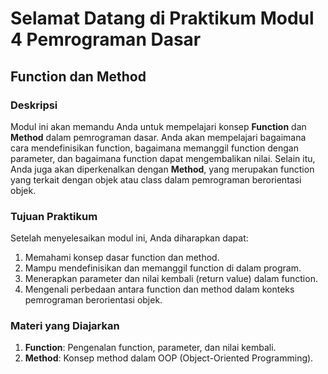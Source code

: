 # Selamat Datang di Praktikum Modul 4 Pemrograman Dasar

## Function dan Method

### Deskripsi

Modul ini akan memandu Anda untuk mempelajari konsep **Function** dan **Method** dalam pemrograman dasar. Anda akan mempelajari bagaimana cara mendefinisikan function, bagaimana memanggil function dengan parameter, dan bagaimana function dapat mengembalikan nilai. Selain itu, Anda juga akan diperkenalkan dengan **Method**, yang merupakan function yang terkait dengan objek atau class dalam pemrograman berorientasi objek.

### Tujuan Praktikum

Setelah menyelesaikan modul ini, Anda diharapkan dapat:

1. Memahami konsep dasar function dan method.
2. Mampu mendefinisikan dan memanggil function di dalam program.
3. Menerapkan parameter dan nilai kembali (return value) dalam function.
4. Mengenali perbedaan antara function dan method dalam konteks pemrograman berorientasi objek.

### Materi yang Diajarkan

1. **Function**: Pengenalan function, parameter, dan nilai kembali.
2. **Method**: Konsep method dalam OOP (Object-Oriented Programming).
